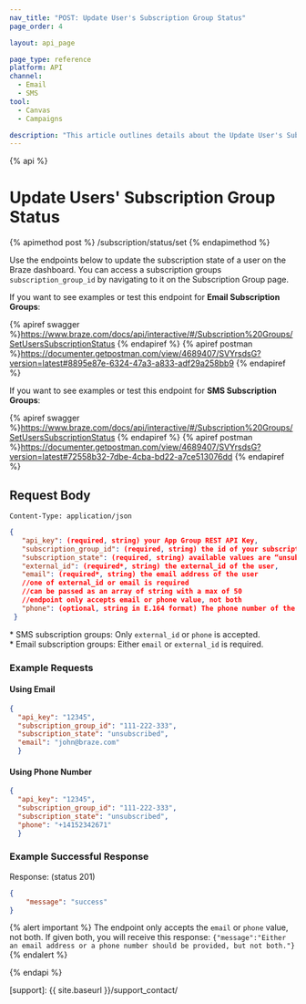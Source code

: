 ```yaml
---
nav_title: "POST: Update User's Subscription Group Status"
page_order: 4

layout: api_page

page_type: reference
platform: API
channel:
  - Email
  - SMS
tool:
  - Canvas
  - Campaigns

description: "This article outlines details about the Update User's Subscription Group Status Braze endpoint."
---
```

{% api %}
# Update Users' Subscription Group Status
{% apimethod post %}
/subscription/status/set
{% endapimethod %}

Use the endpoints below to update the subscription state of a user on the Braze dashboard. You can access a subscription groups `subscription_group_id` by navigating to it on the Subscription Group page.

If you want to see examples or test this endpoint for __Email Subscription Groups__:

{% apiref swagger %}https://www.braze.com/docs/api/interactive/#/Subscription%20Groups/SetUsersSubscriptionStatus {% endapiref %}
{% apiref postman %}https://documenter.getpostman.com/view/4689407/SVYrsdsG?version=latest#8895e87e-6324-47a3-a833-adf29a258bb9 {% endapiref %}

If you want to see examples or test this endpoint for __SMS Subscription Groups__:

{% apiref swagger %}https://www.braze.com/docs/api/interactive/#/Subscription%20Groups/SetUsersSubscriptionStatus {% endapiref %}
{% apiref postman %}https://documenter.getpostman.com/view/4689407/SVYrsdsG?version=latest#72558b32-7dbe-4cba-bd22-a7ce513076dd {% endapiref %}

## Request Body

```
Content-Type: application/json
```

```json
{
   "api_key": (required, string) your App Group REST API Key,
   "subscription_group_id": (required, string) the id of your subscription group,
   "subscription_state": (required, string) available values are “unsubscribed” (not in subscription group) or “subscribed” (in subscription group),
   "external_id": (required*, string) the external_id of the user,
   "email": (required*, string) the email address of the user
   //one of external_id or email is required
   //can be passed as an array of string with a max of 50
   //endpoint only accepts email or phone value, not both
   "phone": (optional, string in E.164 format) The phone number of the user (must include at least one phone number and at most 50 phone numbers).
 }
```
\* SMS subscription groups: Only `external_id` or `phone` is accepted.<br>
\* Email subscription groups: Either `email` or `external_id` is required. 

### Example Requests

#### Using Email
```json
{
  "api_key": "12345",
  "subscription_group_id": "111-222-333",
  "subscription_state": "unsubscribed",
  "email": "john@braze.com"
  }
```

#### Using Phone Number
```json
{
  "api_key": "12345",
  "subscription_group_id": "111-222-333",
  "subscription_state": "unsubscribed",
  "phone": "+14152342671"
  }
```

### Example Successful Response

Response: (status 201)

```json
{
    "message": "success"
}
```

{% alert important %}
The endpoint only accepts the `email` or `phone` value, not both. If given both, you will receive this response: `{"message":"Either an email address or a phone number should be provided, but not both."}`
{% endalert %}

{% endapi %}

[support]: {{ site.baseurl }}/support_contact/
